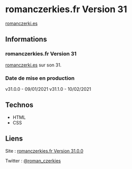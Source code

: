 # romanczerkies.fr Version 31

[romanczerki.es](https://romanczerki.es)

## Informations

### romanczerkies.fr Version 31

[romanczerki.es](https://romanczerki.es) sur son 31.

### Date de mise en production

v31.0.0 - 09/01/2021
v31.1.0 - 10/02/2021


## Technos

- HTML
- CSS


## Liens

Site : [romanczerkies.fr Version 31.0.0](https://romanczerki.es)

Twitter : [@roman_czerkies](https://twitter.com/roman_czerkies)
